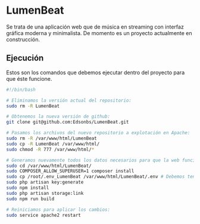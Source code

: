 # LumenBeat

Se trata de una aplicación web que de música en streaming con interfaz gráfica moderna y minimalista. De momento es un proyecto actualmente en construcción.

## Ejecución

Estos son los comandos que debemos ejecutar dentro del proyecto para que éste funcione.

```bash
#!/bin/bash

# Eliminamos la versión actual del repositorio:
sudo rm -R LumenBeat

# Obtenemos la nueva versión de github:
git clone git@github.com:Edsonbs/LumenBeat.git

# Pasamos los archivos del nuevo repositorio a explotación en Apache:
sudo rm -R /var/www/html/LumenBeat
sudo cp -R LumenBeat /var/www/html/
sudo chmod -R 777 /var/www/html/*

# Generamos nuevamente todos los datos necesarios para que la web funcione:
sudo cd /var/www/html/LumenBeat/
sudo COMPOSER_ALLOW_SUPERUSER=1 composer install
sudo cp /root/.env_LumenBeat /var/www/html/LumenBeat/.env # Debemos tener un .env_LumenBeat configurado en la carpeta.
sudo php artisan key:generate
sudo npm install
sudo php artisan storage:link
sudo npm run build

# Reiniciamos para aplicar los cambios:
sudo service apache2 restart
```
